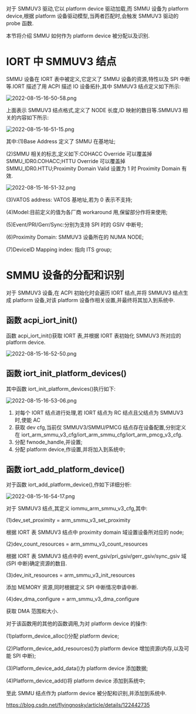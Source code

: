 
对于 SMMUV3 驱动,它以 platform device 驱动加载,而 SMMU 设备为 platform device,根据 platform 设备驱动模型,当两者匹配时,会触发 SMMUV3 驱动的 probe 函数.

本节将介绍 SMMU 如何作为 platform device 被分配以及识别.

# IORT 中 SMMUV3 结点

SMMU 设备在 IORT 表中被定义,它定义了 SMMU 设备的资源,特性以及 SPI 中断等.IORT 描述了用 ACPI 描述 IO 设备拓扑,其中 SMMUV3 结点定义如下所示:

![2022-08-15-16-50-58.png](./images/2022-08-15-16-50-58.png)

上面表示 SMMUV3 结点格式,定义了 NODE 长度,ID 映射的数目等.SMMUV3 相关的内容如下所示:

![2022-08-15-16-51-15.png](./images/2022-08-15-16-51-15.png)

其中:(1)Base Address 定义了 SMMU 在基地址;

(2)SMMU 相关的标志,定义如下:COHACC Override 可以覆盖掉 SMMU_IDR0.COHACC;HTTU Override 可以覆盖掉 SMMU_IDR0.HTTU;Proximity Domain Valid 设置为 1 时 Proximity Domain 有效.

![2022-08-15-16-51-32.png](./images/2022-08-15-16-51-32.png)

(3)VATOS address: VATOS 基地址,若为 0 表示不支持;

(4)Model:目前定义的值为各厂商 workaround 用,保留部分作将来使用;

(5)Event/PRI/Gerr/Sync:分别为支持 SPI 时的 GSIV 中断号;

(6)Proximity Domain: SMMUV3 设备所在的 NUMA NODE;

(7)DeviceID Mapping index: 指向 ITS group;

# SMMU 设备的分配和识别

对于 SMMUV3 设备,在 ACPI 初始化时会遍历 IORT 结点,并将 SMMUV3 结点生成 platform 设备,对该 platform 设备作相关设置,并最终将其加入到系统中.

## 函数 acpi_iort_init()

函数 acpi_iort_init()获取 IORT 表,并根据 IORT 表初始化 SMMUV3 所对应的 platform device.

![2022-08-15-16-52-50.png](./images/2022-08-15-16-52-50.png)

## 函数 iort_init_platform_devices()

其中函数 iort_init_platform_devices()执行如下:

![2022-08-15-16-53-06.png](./images/2022-08-15-16-53-06.png)

1. 对每个 IORT 结点进行处理,若 IORT 结点为 RC 结点且父结点为 SMMUV3 时,使能 AC
2. 获取 dev cfg,当前仅 SMMUV3/SMMU/PMCG 结点存在设备配置,分别定义在 iort_arm_smmu_v3_cfg/iort_arm_smmu_cfg/iort_arm_pmcg_v3_cfg.
3. 分配 fwnode_handle,并设置;
4. 分配 platform device,作设置,并将加入到系统中;

## 函数 iort_add_platform_device()

对于函数 iort_add_platform_device(),作如下详细分析:

![2022-08-15-16-54-17.png](./images/2022-08-15-16-54-17.png)

对于 SMMUV3 结点,其定义 iommu_arm_smmu_v3_cfg,其中:

(1)dev_set_proximity = arm_smmu_v3_set_proximity

根据 IORT 表 SMMUV3 结点中 proximity domain 域设置设备所对应的 node;

(2)dev_count_resources = arm_smmu_v3_count_resources

根据 IORT 表 SMMUV3 结点中的 event_gsiv/pri_gsiv/gerr_gsiv/sync_gsiv 域(SPI 中断)确定资源的数目.

(3)dev_init_resources = arm_smmu_v3_init_resources

添加 MEMORY 资源,同时根据定义 SPI 中断情况申请中断.

(4)dev_dma_configure = arm_smmu_v3_dma_configure

获取 DMA 范围和大小.

对于该函数用的其他的函数调用,为对 platform device 的操作:

(1)platform_device_alloc()分配 platform device;

(2)Platform_device_add_resources()为 platform device 增加资源(内存,以及可能 SPI 中断);

(3)Platform_device_add_data()为 platform device 添加数据;

(4)Platform_device_add()将 platform device 添加到系统中;

至此 SMMU 结点作为 platform device 被分配和识别,并添加到系统中.


https://blog.csdn.net/flyingnosky/article/details/122442735
